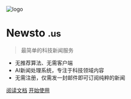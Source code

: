 ![logo](_media/favicon-128.ico)

# Newsto <small>.us</small>

> 最简单的科技新闻服务

- 无推荐算法、无需客户端
- AI新闻处理系统，专注于科技领域内容
- 无需注册，仅需发一封邮件即可订阅纯粹的新闻

[阅读文档](README.md)
[开始使用](mailto:newstous@outlook.com?subject=从一封邮件开始&body=订阅NewsToUs只需要向我们发送一封任意内容的邮件)